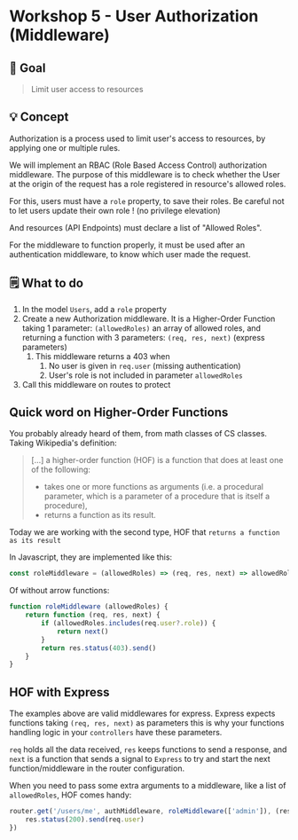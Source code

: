 # Workshop 5 - User Authorization (Middleware)

## 🌟 Goal

> Limit user access to resources

## 💡 Concept

Authorization is a process used to limit user's access to resources, by applying one or multiple rules.

We will implement an RBAC (Role Based Access Control) authorization middleware. The purpose of this middleware
is to check whether the User at the origin of the request has a role registered in resource's allowed roles.

For this, users must have a `role` property, to save their roles. Be careful not to let users update their own role !
(no privilege elevation)

And resources (API Endpoints) must declare a list of "Allowed Roles".

For the middleware to function properly, it must be used after an authentication middleware, to know which user made the request.

## 🗒 What to do

1. In the model `Users`, add a `role` property
2. Create a new Authorization middleware. It is a Higher-Order Function taking 1 parameter: `(allowedRoles)` an array of allowed roles, and returning a function with 3 parameters: `(req, res, next)` (express parameters)
   1. This middleware returns a 403 when
      1. No user is given in `req.user` (missing authentication)
      2. User's role is not included in parameter `allowedRoles`
3. Call this middleware on routes to protect


## Quick word on Higher-Order Functions

You probably already heard of them, from math classes of CS classes. Taking Wikipedia's definition:
> [...] a higher-order function (HOF) is a function that does at least one of the following:
> - takes one or more functions as arguments (i.e. a procedural parameter, which is a parameter of a procedure that is itself a procedure), 
> - returns a function as its result.

Today we are working with the second type, HOF that `returns a function as its result`

In Javascript, they are implemented like this:
```javascript
const roleMiddleware = (allowedRoles) => (req, res, next) => allowedRoles.includes(req.user?.role) ? next() : res.status(403).send()
```

Of without arrow functions:
```javascript
function roleMiddleware (allowedRoles) {
	return function (req, res, next) {
		if (allowedRoles.includes(req.user?.role)) {
			return next()
        }
		return res.status(403).send()
	}
}
```

## HOF with Express

The examples above are valid middlewares for express. Express expects functions taking `(req, res, next)` as parameters
this is why your functions handling logic in your `controllers` have these parameters.

`req` holds all the data received, `res` keeps functions to send a response, and `next` is a function that
sends a signal to `Express` to try and start the next function/middleware in the router configuration.

When you need to pass some extra arguments to a middleware, like a list of `allowedRoles`, HOF comes handy:
```javascript
router.get('/users/me', authMiddleware, roleMiddleware(['admin']), (res,req) => {
	res.status(200).send(req.user)
})
```
